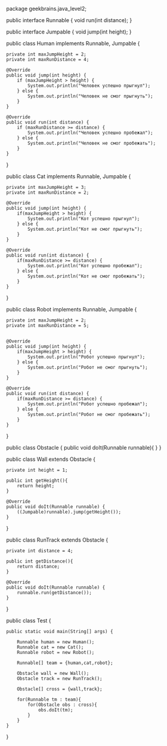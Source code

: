 package geekbrains.java_level2;

public interface Runnable {
    void run(int distance);
}

public interface Jumpable {
    void jump(int height);
}

public class Human implements Runnable, Jumpable {

    private int maxJumpHeight = 2;
    private int maxRunDistance = 4;

    @Override
    public void jump(int height) {
        if (maxJumpHeight > height) {
            System.out.println("Человек успешно прыгнул");
        } else {
            System.out.println("Человек не смог прыгнуть");
        }
    }

    @Override
    public void run(int distance) {
        if (maxRunDistance >= distance) {
            System.out.println("Человек успешно пробежал");
        } else {
            System.out.println("Человек не смог пробежать");
        }
    }
}

public class Cat implements Runnable, Jumpable {

    private int maxJumpHeight = 3;
    private int maxRunDistance = 2;

    @Override
    public void jump(int height) {
        if(maxJumpHeight > height) {
            System.out.println("Кот успешно прыгнул");
        } else {
            System.out.println("Кот не смог прыгнуть");
        }
    }

    @Override
    public void run(int distance) {
        if(maxRunDistance >= distance) {
            System.out.println("Кот успешно пробежал");
        } else {
            System.out.println("Кот не смог пробежать");
        }
    }
}

public class Robot implements Runnable, Jumpable {

    private int maxJumpHeight = 2;
    private int maxRunDistance = 5;


    @Override
    public void jump(int height) {
        if(maxJumpHeight > height) {
            System.out.println("Робот успешно прыгнул");
        } else {
            System.out.println("Робот не смог прыгнуть");
        }
    }

    @Override
    public void run(int distance) {
        if(maxRunDistance >= distance) {
            System.out.println("Робот успешно пробежал");
        } else {
            System.out.println("Робот не смог пробежать");
        }
    }
}

public class Obstacle {
    public void doIt(Runnable runnable){
    }
}

public class Wall extends Obstacle {

    private int height = 1;

    public int getHeight(){
        return height;
    }

    @Override
    public void doIt(Runnable runnable) {
        ((Jumpable)runnable).jump(getHeight());
    }
}

public class RunTrack extends Obstacle {

    private int distance = 4;

    public int getDistance(){
        return distance;
    }

    @Override
    public void doIt(Runnable runnable) {
        runnable.run(getDistance());
    }
}

public class Test {

    public static void main(String[] args) {

        Runnable human = new Human();
        Runnable cat = new Cat();
        Runnable robot = new Robot();

        Runnable[] team = {human,cat,robot};

        Obstacle wall = new Wall();
        Obstacle track = new RunTrack();

        Obstacle[] cross = {wall,track};

        for(Runnable tm : team){
            for(Obstacle obs : cross){
                obs.doIt(tm);
            }
        }
    }
}
